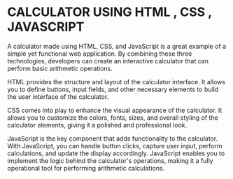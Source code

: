 # CALCULATOR USING HTML , CSS , JAVASCRIPT

A calculator made using HTML, CSS, and JavaScript is a great example of a simple yet functional web application. By combining these three technologies, developers can create an interactive calculator that can perform basic arithmetic operations.

HTML provides the structure and layout of the calculator interface. It allows you to define buttons, input fields, and other necessary elements to build the user interface of the calculator.

CSS comes into play to enhance the visual appearance of the calculator. It allows you to customize the colors, fonts, sizes, and overall styling of the calculator elements, giving it a polished and professional look.

JavaScript is the key component that adds functionality to the calculator. With JavaScript, you can handle button clicks, capture user input, perform calculations, and update the display accordingly. JavaScript enables you to implement the logic behind the calculator's operations, making it a fully operational tool for performing arithmetic calculations.
